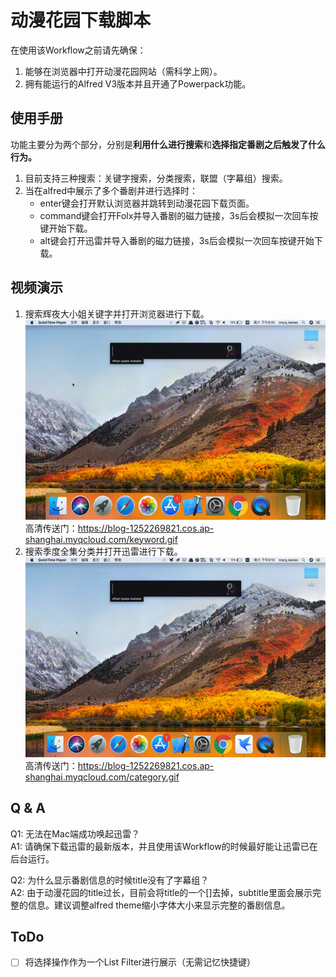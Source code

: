 # 动漫花园下载脚本

在使用该Workflow之前请先确保：

1. 能够在浏览器中打开动漫花园网站（需科学上网）。
2. 拥有能运行的Alfred V3版本并且开通了Powerpack功能。

## 使用手册

功能主要分为两个部分，分别是**利用什么进行搜索**和**选择指定番剧之后触发了什么行为。**

1. 目前支持三种搜索：关键字搜索，分类搜索，联盟（字幕组）搜索。
2. 当在alfred中展示了多个番剧并进行选择时：
    - enter键会打开默认浏览器并跳转到动漫花园下载页面。
    - command键会打开Folx并导入番剧的磁力链接，3s后会模拟一次回车按键开始下载。
    - alt键会打开迅雷并导入番剧的磁力链接，3s后会模拟一次回车按键开始下载。

## 视频演示
1. 搜索辉夜大小姐关键字并打开浏览器进行下载。
![](gif/keyword_optimize.gif)
<br>高清传送门：https://blog-1252269821.cos.ap-shanghai.myqcloud.com/keyword.gif
2. 搜索季度全集分类并打开迅雷进行下载。
![](gif/category_optimize.gif)
<br>高清传送门：https://blog-1252269821.cos.ap-shanghai.myqcloud.com/category.gif

## Q & A

Q1: 无法在Mac端成功唤起迅雷？<br>
A1: 请确保下载迅雷的最新版本，并且使用该Workflow的时候最好能让迅雷已在后台运行。

Q2: 为什么显示番剧信息的时候title没有了字幕组？<br>
A2: 由于动漫花园的title过长，目前会将title的一个[]去掉，subtitle里面会展示完整的信息。建议调整alfred theme缩小字体大小来显示完整的番剧信息。


## ToDo

- [ ] 将选择操作作为一个List Filter进行展示（无需记忆快捷键）
